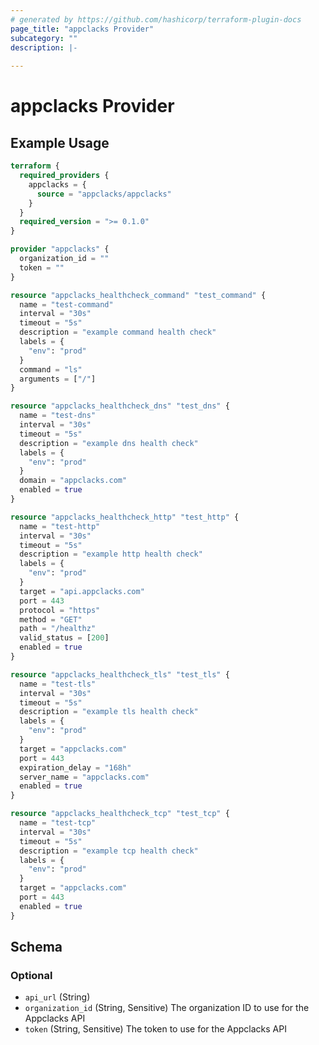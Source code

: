 ```yaml
---
# generated by https://github.com/hashicorp/terraform-plugin-docs
page_title: "appclacks Provider"
subcategory: ""
description: |-
  
---
```


# appclacks Provider



## Example Usage

```terraform
terraform {
  required_providers {
    appclacks = {
      source = "appclacks/appclacks"
    }
  }
  required_version = ">= 0.1.0"
}

provider "appclacks" {
  organization_id = ""
  token = ""
}

resource "appclacks_healthcheck_command" "test_command" {
  name = "test-command"
  interval = "30s"
  timeout = "5s"
  description = "example command health check"
  labels = {
    "env": "prod"
  }
  command = "ls"
  arguments = ["/"]
}

resource "appclacks_healthcheck_dns" "test_dns" {
  name = "test-dns"
  interval = "30s"
  timeout = "5s"
  description = "example dns health check"
  labels = {
    "env": "prod"
  }
  domain = "appclacks.com"
  enabled = true
}

resource "appclacks_healthcheck_http" "test_http" {
  name = "test-http"
  interval = "30s"
  timeout = "5s"
  description = "example http health check"
  labels = {
    "env": "prod"
  }
  target = "api.appclacks.com"
  port = 443
  protocol = "https"
  method = "GET"
  path = "/healthz"
  valid_status = [200]
  enabled = true
}

resource "appclacks_healthcheck_tls" "test_tls" {
  name = "test-tls"
  interval = "30s"
  timeout = "5s"
  description = "example tls health check"
  labels = {
    "env": "prod"
  }
  target = "appclacks.com"
  port = 443
  expiration_delay = "168h"
  server_name = "appclacks.com"
  enabled = true
}

resource "appclacks_healthcheck_tcp" "test_tcp" {
  name = "test-tcp"
  interval = "30s"
  timeout = "5s"
  description = "example tcp health check"
  labels = {
    "env": "prod"
  }
  target = "appclacks.com"
  port = 443
  enabled = true
}
```

<!-- schema generated by tfplugindocs -->
## Schema

### Optional

- `api_url` (String)
- `organization_id` (String, Sensitive) The organization ID to use for the Appclacks API
- `token` (String, Sensitive) The token to use for the Appclacks API
